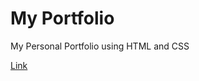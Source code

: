 # My Portfolio

My Personal Portfolio using HTML and CSS

[Link](https://fahidlatheef.github.io/portfolio/)

